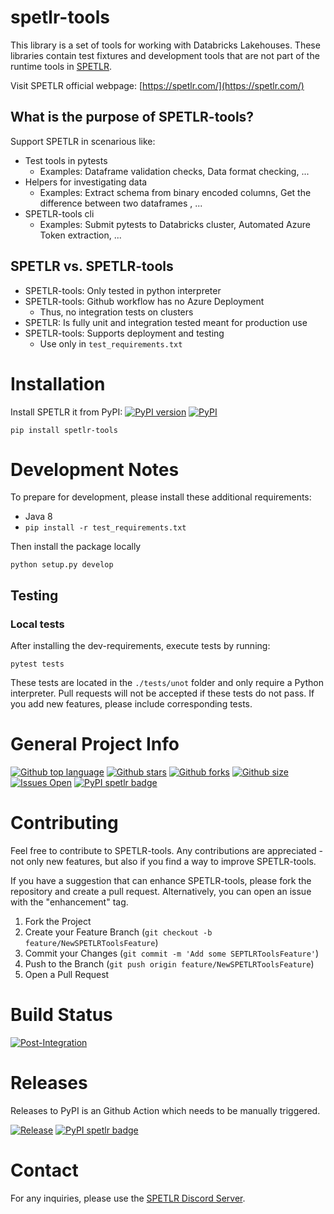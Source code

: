 # spetlr-tools
This library is a set of tools for working with Databricks Lakehouses.
These libraries contain test fixtures and development tools 
that are not part of the runtime tools in [SPETLR](https://github.com/spetlr-org/spetlr).


Visit SPETLR official webpage: [https://spetlr.com/](https://spetlr.com/)


## What is the purpose of SPETLR-tools?

Support SPETLR in scenarious like:

* Test tools in pytests
    * Examples: Dataframe validation checks, Data format checking, ...
* Helpers for investigating data
    * Examples: Extract schema from binary encoded columns, Get the difference between two dataframes , ...
* SPETLR-tools cli
    * Examples: Submit pytests to Databricks cluster, Automated Azure Token extraction, ... 

## SPETLR vs. SPETLR-tools

* SPETLR-tools: Only tested in python interpreter
* SPETLR-tools: Github workflow has no Azure Deployment
    * Thus, no integration tests on clusters
* SPETLR: Is fully unit and integration tested meant for production use
* SPETLR-tools: Supports deployment and testing
    * Use only in `test_requirements.txt`

# Installation

Install SPETLR it from PyPI: 
[![PyPI version](https://badge.fury.io/py/spetlr-tools.svg)](https://pypi.org/project/spetlr-tools/)
[![PyPI](https://img.shields.io/pypi/dm/spetlr-tools)](https://pypi.org/project/spetlr-tools/)
```    
pip install spetlr-tools
```

# Development Notes

To prepare for development, please install these additional requirements:
 - Java 8
 - `pip install -r test_requirements.txt`

Then install the package locally

    python setup.py develop

## Testing

### Local tests
After installing the dev-requirements, execute tests by running:

    pytest tests

These tests are located in the `./tests/unot` folder and only require a Python interpreter. Pull requests will not be accepted if these tests do not pass. If you add new features, please include corresponding tests.



# General Project Info
[![Github top language](https://img.shields.io/github/languages/top/spetlr-org/spetlr-tools)](https://github.com/spetlr-org/spetlr-tools)
[![Github stars](https://img.shields.io/github/stars/spetlr-org/spetlr-tools)](https://github.com/spetlr-org/spetlr-tools)
[![Github forks](https://img.shields.io/github/forks/spetlr-org/spetlr-tools)](https://github.com/spetlr-org/spetlr-tools)
[![Github size](https://img.shields.io/github/repo-size/spetlr-org/spetlr-tools)](https://github.com/spetlr-org/spetlr-tools)
[![Issues Open](https://img.shields.io/github/issues/spetlr-org/spetlr-tools.svg?logo=github)](https://github.com/spetlr-org/spetlr-tools/issues)
[![PyPI spetlr badge](https://img.shields.io/pypi/v/spetlr-tools)](https://pypi.org/project/spetlr-tools/)


# Contributing

Feel free to contribute to SPETLR-tools. Any contributions are appreciated - not only new features, but also if you find a way to improve SPETLR-tools. 

If you have a suggestion that can enhance SPETLR-tools, please fork the repository and create a pull request. Alternatively, you can open an issue with the "enhancement" tag.

1. Fork the Project
2. Create your Feature Branch (`git checkout -b feature/NewSPETLRToolsFeature`)
3. Commit your Changes (`git commit -m 'Add some SEPTLRToolsFeature'`)
4. Push to the Branch (`git push origin feature/NewSPETLRToolsFeature`)
5. Open a Pull Request


# Build Status

[![Post-Integration](https://github.com/spetlr-org/spetlr-tools/actions/workflows/post-integration.yml/badge.svg)](https://github.com/spetlr-org/spetlr-tools/actions/workflows/post-integration.yml)


# Releases
Releases to PyPI is an Github Action which needs to be manually triggered. 

[![Release](https://github.com/spetlr-org/spetlr-tools/actions/workflows/release.yml/badge.svg)](https://github.com/spetlr-org/spetlr-tools/actions/workflows/release.yml)
[![PyPI spetlr badge](https://img.shields.io/pypi/v/spetlr-tools)](https://pypi.org/project/spetlr-tools/)

# Contact

For any inquiries, please use the [SPETLR Discord Server](https://discord.gg/p9bzqGybVW).